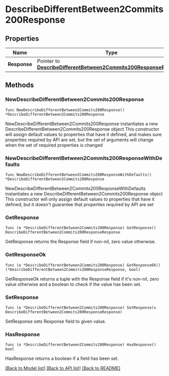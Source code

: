 # DescribeDifferentBetween2Commits200Response

## Properties

Name | Type | Description | Notes
------------ | ------------- | ------------- | -------------
**Response** | Pointer to [**DescribeDifferentBetween2Commits200ResponseResponse**](DescribeDifferentBetween2Commits200ResponseResponse.md) |  | [optional] 

## Methods

### NewDescribeDifferentBetween2Commits200Response

`func NewDescribeDifferentBetween2Commits200Response() *DescribeDifferentBetween2Commits200Response`

NewDescribeDifferentBetween2Commits200Response instantiates a new DescribeDifferentBetween2Commits200Response object
This constructor will assign default values to properties that have it defined,
and makes sure properties required by API are set, but the set of arguments
will change when the set of required properties is changed

### NewDescribeDifferentBetween2Commits200ResponseWithDefaults

`func NewDescribeDifferentBetween2Commits200ResponseWithDefaults() *DescribeDifferentBetween2Commits200Response`

NewDescribeDifferentBetween2Commits200ResponseWithDefaults instantiates a new DescribeDifferentBetween2Commits200Response object
This constructor will only assign default values to properties that have it defined,
but it doesn't guarantee that properties required by API are set

### GetResponse

`func (o *DescribeDifferentBetween2Commits200Response) GetResponse() DescribeDifferentBetween2Commits200ResponseResponse`

GetResponse returns the Response field if non-nil, zero value otherwise.

### GetResponseOk

`func (o *DescribeDifferentBetween2Commits200Response) GetResponseOk() (*DescribeDifferentBetween2Commits200ResponseResponse, bool)`

GetResponseOk returns a tuple with the Response field if it's non-nil, zero value otherwise
and a boolean to check if the value has been set.

### SetResponse

`func (o *DescribeDifferentBetween2Commits200Response) SetResponse(v DescribeDifferentBetween2Commits200ResponseResponse)`

SetResponse sets Response field to given value.

### HasResponse

`func (o *DescribeDifferentBetween2Commits200Response) HasResponse() bool`

HasResponse returns a boolean if a field has been set.


[[Back to Model list]](../README.md#documentation-for-models) [[Back to API list]](../README.md#documentation-for-api-endpoints) [[Back to README]](../README.md)


